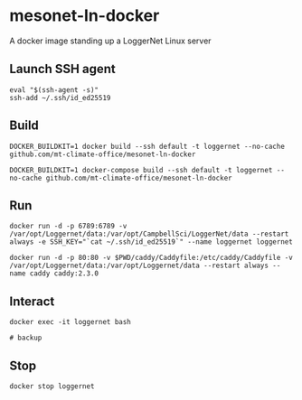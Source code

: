 # mesonet-ln-docker
A docker image standing up a LoggerNet Linux server

## Launch SSH agent
```
eval "$(ssh-agent -s)"
ssh-add ~/.ssh/id_ed25519
```

## Build
```
DOCKER_BUILDKIT=1 docker build --ssh default -t loggernet --no-cache github.com/mt-climate-office/mesonet-ln-docker

DOCKER_BUILDKIT=1 docker-compose build --ssh default -t loggernet --no-cache github.com/mt-climate-office/mesonet-ln-docker
```

## Run
```
docker run -d -p 6789:6789 -v /var/opt/Loggernet/data:/var/opt/CampbellSci/LoggerNet/data --restart always -e SSH_KEY="`cat ~/.ssh/id_ed25519`" --name loggernet loggernet

docker run -d -p 80:80 -v $PWD/caddy/Caddyfile:/etc/caddy/Caddyfile -v /var/opt/Loggernet/data:/var/opt/Loggernet/data --restart always --name caddy caddy:2.3.0
```

## Interact
```
docker exec -it loggernet bash

# backup

```

## Stop
```
docker stop loggernet
```